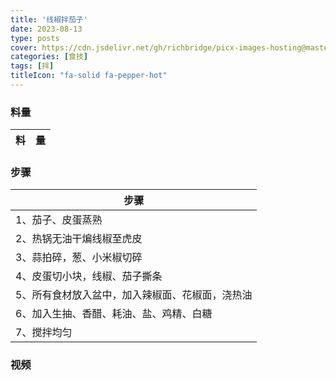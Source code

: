 ```yaml
---
title: '线椒拌茄子'
date: 2023-08-13
type: posts
cover: https://cdn.jsdelivr.net/gh/richbridge/picx-images-hosting@master/thumbnail/食技.jpg
categories: [食技]
tags: [拌]
titleIcon: "fa-solid fa-pepper-hot"
---
```

<!--more-->
### 料量
|料|量|
|---|---|

### 步骤

|步骤|
|---|
|1、茄子、皮蛋蒸熟|
|2、热锅无油干煸线椒至虎皮|
|3、蒜拍碎，葱、小米椒切碎|
|4、皮蛋切小块，线椒、茄子撕条|
|5、所有食材放入盆中，加入辣椒面、花椒面，浇热油|
|6、加入生抽、香醋、耗油、盐、鸡精、白糖|
|7、搅拌均匀|

### 视频
